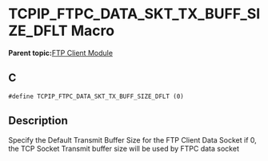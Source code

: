 # TCPIP\_FTPC\_DATA\_SKT\_TX\_BUFF\_SIZE\_DFLT Macro

**Parent topic:**[FTP Client Module](GUID-CE11EBFA-49BD-4D91-86C5-FFD24810B03C.md)

## C

```
#define TCPIP_FTPC_DATA_SKT_TX_BUFF_SIZE_DFLT (0) 
```

## Description

Specify the Default Transmit Buffer Size for the FTP Client Data Socket if 0, the TCP Socket Transmit buffer size will be used by FTPC data socket

